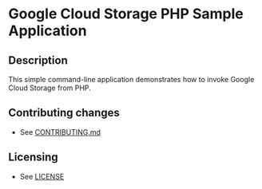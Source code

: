 # Google Cloud Storage PHP Sample Application

## Description

This simple command-line application demonstrates how to invoke Google Cloud Storage from PHP.

## Contributing changes

* See [CONTRIBUTING.md](../../CONTRIBUTING.md)

## Licensing

* See [LICENSE](../../LICENSE)
